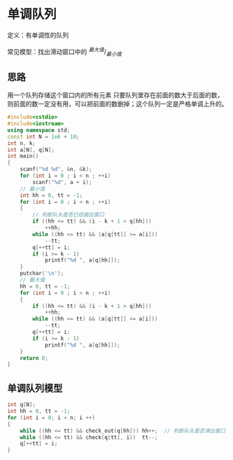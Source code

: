 # 单调队列

<p>定义：有单调性的队列</p>

常见模型：找出滑动窗口中的 $^{最大值}/_{最小值}$
## 思路
用一个队列存储这个窗口内的所有元素
只要队列里存在前面的数大于后面的数，则前面的数一定没有用，可以把前面的数删掉；这个队列一定是严格单调上升的。
```cpp
#include<cstdio>
#include<iostream>
using namespace std;
const int N = 1e6 + 10;
int n, k;
int a[N], q[N];
int main()
{
	scanf("%d %d", &n, &k);
	for (int i = 0 ; i < n ; ++i)
		scanf("%d", a + i);
	// 最小值
	int hh = 0, tt = -1;
	for (int i = 0 ; i < n ; ++i)
	{
		// 判断队头是否已经画出窗口
		if ((hh <= tt) && (i - k + 1 > q[hh]))
			++hh;
		while ((hh <= tt) && (a[q[tt]] >= a[i]))
			--tt;
		q[++tt] = i;
		if (i >= k - 1)
			printf("%d ", a[q[hh]]);
	}
	putchar('\n');
	// 最大值
	hh = 0, tt = -1;
	for (int i = 0 ; i < n ; ++i)
	{
		if ((hh <= tt) && (i - k + 1 > q[hh]))
			++hh;
		while ((hh <= tt) && (a[q[tt]] <= a[i]))
			--tt;
		q[++tt] = i;
		if (i >= k - 1)
			printf("%d ", a[q[hh]]);
	}
	return 0;
}
```
## 单调队列模型
```cpp
int q[N];
int hh = 0, tt = -1;
for (int i = 0; i < n; i ++)
{
	while ((hh <= tt) && check_out(q[hh])) hh++;  // 判断队头是否滑出窗口
	while ((hh <= tt) && check(q[tt], i))  tt--;
	q[++tt] = i;
}
```